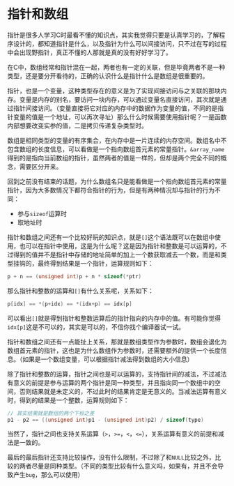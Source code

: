 # 指针和数组

指针是很多人学习C时最看不懂的知识点，其实我觉得只要是认真学习的，了解程序设计的，都知道指针是什么，以及指针为什么可以间接访问，只不过在写的过程中会出现野指针，真正不懂的人那就是真的没有好好学习了。

在C中，数组经常和指针混在一起，两者也有一定的关联，但是毕竟两者不是一种类型，还是要分开看待的，正确的认识什么是指针什么是数组是很重要的。

指针，也是一个变量，这种类型存在的意义是为了实现间接访问与之关联的那块内存。变量是内存的别名，要访问一块内存，可以通过变量名直接访问，其次就是通过指针间接访问。（变量直接将它对应的内存中的数据作为变量的值，不同的是指针变量的值是一个地址，可以再次寻址）那么什么时候需要使用指针呢？一是函数内部想要改变实参的值，二是拷贝传递复杂类型时。

数组是相同类型的变量的有序集合，在内存中是一片连续的内存空间。数组名中不包含数组的长度信息，可以看做是一个指向数组首元素的常量指针。`&array_name`得到的是指向当前数组的指针，虽然两者的值是一样的，但却是两个完全不同的概念，需要区分开来。

回到之前没有结束的话题，为什么数组名只是能看做是一个指向数组首元素的常量指针，因为大多数情况下都符合指针的行为，但是有两种情况却与指针的行为不同：

- 参与`sizeof`运算时
- 取地址时

指针和数组之间还有一个比较好玩的知识点，就是`[]`这个语法既可以在数组中使用，也可以在指针中使用，这是为什么呢？这是因为指针和整数是可以运算的，不过得到的值并不是指针中存储的地址简单的加上一个数获取减去一个数，而是和类型挂钩的，最终得到结果是一个指针，运算规则如下：

```c
p + n == (unsigned int)p + n * sizeof(*ptr) 
```

那么指针和整数的运算和`[]`有什么关系呢，关系如下：

```c
p[idx] == *(p+idx) == *(idx+p) == idx[p]
```

可以看出`[]`就是得到指针和整数运算后的指针指向的内存中的值。有可能你觉得`idx[p]`这是不可以的，其实是可以的，不信你找个编译器试一试。

指针和数组之间还有一点能扯上关系，那就是数组类型作为参数时，数组会退化为数组首元素的指针，这也是为什么数组作为参数时，还需要额外的提供一个长度信息。（如果是一个数组变量，可以根据指针减法得到数组的大小信息）

除了指针和整数的运算，指针之间也是可以运算的，支持指针间的减法，不过减法有意义的前提是参与运算的两个指针是同一种类型，并且指向同一个数组中的空间，否则结果就是未定义的，不过此时的结果肯定是无意义的。当减法运算有意义时，得到的结果是一个整数，运算规则如下：

```c
// 其实结果就是数组的两个下标之差
p1 - p2 == ((unsigned int)p1 - (unsigned int)p2) / sizeof(type)
```

当然了，指针之间也支持关系运算（`>`，`>=`，`<`，`<=`），关系运算有意义的前提和减法是一致的。

最后的最后指针还支持比较操作，没有什么限制，不过除了和`NULL`比较之外，比较的两者尽量是同种类型。（不同的类型比较有什么意义吗，如果有，并且不会导致产生`bug`，那么可以使用）

